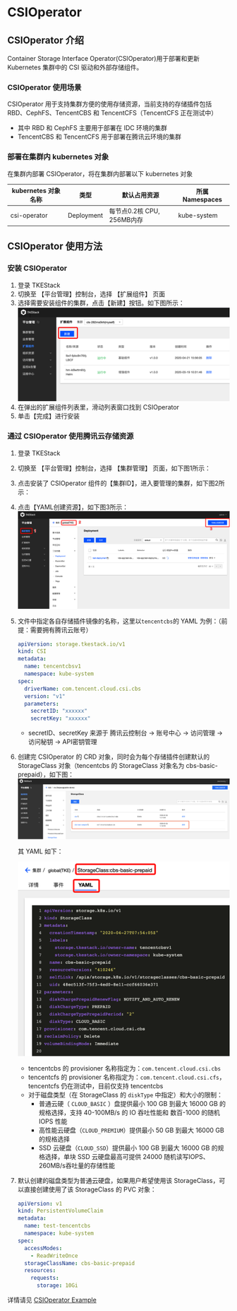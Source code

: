 # CSIOperator

## CSIOperator 介绍 

Container Storage Interface Operator(CSIOperator)用于部署和更新 Kubernetes 集群中的 CSI 驱动和外部存储组件。


### CSIOperator 使用场景

CSIOperator 用于支持集群方便的使用存储资源，当前支持的存储插件包括 RBD、CephFS、TencentCBS 和 TencentCFS（TencentCFS 正在测试中）
* 其中 RBD 和 CephFS 主要用于部署在 IDC 环境的集群
* TencentCBS 和 TencentCFS 用于部署在腾讯云环境的集群


### 部署在集群内 kubernetes 对象

在集群内部署 CSIOperator，将在集群内部署以下 kubernetes 对象

| kubernetes 对象名称 | 类型 | 默认占用资源 | 所属 Namespaces |
| ----------------- | --- | ---------- | ------------- |
| csi-operator |Deployment |每节点0.2核 CPU, 256MB内存|kube-system|

## CSIOperator 使用方法

### 安装 CSIOperator

1. 登录 TKEStack
2. 切换至 【平台管理】控制台，选择 【扩展组件】 页面
3. 选择需要安装组件的集群，点击【新建】按钮。如下图所示：
![新建组件](images/新建扩展组件.png)
4. 在弹出的扩展组件列表里，滑动列表窗口找到 CSIOperator
5. 单击【完成】进行安装

### 通过 CSIOperator 使用腾讯云存储资源
1. 登录 TKEStack

2. 切换至 【平台管理】控制台，选择 【集群管理】 页面，如下图1所示：

3. 点击安装了 CSIOperator 组件的【集群ID】，进入要管理的集群，如下图2所示：

4. 点击【YAML创建资源】，如下图3所示：![CSI创建](images/CSI创建.png)

5. 文件中指定各自存储插件镜像的名称，这里以`tencentcbs`的 YAML 为例：（前提：需要拥有腾讯云账号）

   ```yaml
   apiVersion: storage.tkestack.io/v1
   kind: CSI
   metadata:
     name: tencentcbsv1
     namespace: kube-system
   spec:
     driverName: com.tencent.cloud.csi.cbs
     version: "v1"
     parameters:
       secretID: "xxxxxx"
       secretKey: "xxxxxx"
   ```

   * secretID、secretKey 来源于 腾讯云控制台 -> 账号中心 -> 访问管理 -> 访问秘钥 -> API密钥管理

6. 创建完 CSIOperator 的 CRD 对象，同时会为每个存储插件创建默认的 StorageClass 对象（tencentcbs 的 StorageClass 对象名为 cbs-basic-prepaid），如下图：![storageclass](images/storageclass.png)

   其 YAML 如下：

   ![csi-yaml](images/csi-yaml.png)

   - tencentcbs 的 provisioner 名称指定为：`com.tencent.cloud.csi.cbs`
   - tencentcfs 的 provisioner 名称指定为：`com.tencent.cloud.csi.cfs`，tencentcfs 仍在测试中，目前仅支持 tencentcbs
   - 对于磁盘类型（在 StorageClass 的 `diskType` 中指定）和大小的限制：
     - 普通云硬（ `CLOUD_BASIC` ）盘提供最小 100 GB 到最大 16000 GB 的规格选择，支持 40-100MB/s 的 IO 吞吐性能和 数百-1000 的随机 IOPS 性能
     - 高性能云硬盘（`CLOUD_PREMIUM`）提供最小 50 GB 到最大 16000 GB 的规格选择
     - SSD 云硬盘（`CLOUD_SSD`）提供最小 100 GB 到最大 16000 GB 的规格选择，单块 SSD 云硬盘最高可提供 24000 随机读写IOPS、260MB/s吞吐量的存储性能

7. 默认创建的磁盘类型为普通云硬盘，如果用户希望使用该 StorageClass，可以直接创建使用了该 StorageClass 的 PVC 对象：

   ```yaml
   apiVersion: v1
   kind: PersistentVolumeClaim
   metadata:
     name: test-tencentcbs
     namespace: kube-system
   spec:
     accessModes:
       - ReadWriteOnce
     storageClassName: cbs-basic-prepaid
     resources:
       requests:
         storage: 10Gi
   ```



详情请见 [CSIOperator Example](https://github.com/tkestack/csi-operator/blob/master/examples)


